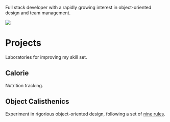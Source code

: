 
Full stack developer with a rapidly growing interest in object-oriented design and team management.

<img src="https://github-readme-stats.vercel.app/api?username=aleHansson&&count_private=true&show_icons=true&text_bold=false&title_color=118C4F&icon_color=118C4F" />

# Projects

Laboratories for improving my skill set.

## Calorie

Nutrition tracking.

## Object Calisthenics

Experiment in rigorious object-oriented design, following a set of [nine rules](https://williamdurand.fr/2013/06/03/object-calisthenics/).

<!--
**aleHansson/aleHansson** is a ✨ _special_ ✨ repository because its `README.md` (this file) appears on your GitHub profile.

Here are some ideas to get you started:

- 🔭 I’m currently working on ...
- 🌱 I’m currently learning ...
- 👯 I’m looking to collaborate on ...
- 🤔 I’m looking for help with ...
- 💬 Ask me about ...
- 📫 How to reach me: ...
- 😄 Pronouns: ...
- ⚡ Fun fact: ...
-->
